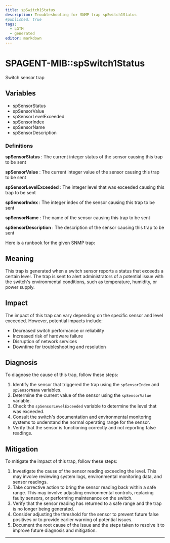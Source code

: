 ```yaml
---
title: spSwitch1Status
description: Troubleshooting for SNMP trap spSwitch1Status
#published: true
tags:
  - LGTM
  - generated
editor: markdown
---
```


# SPAGENT-MIB::spSwitch1Status 

Switch sensor trap 


## Variables


  - spSensorStatus
  - spSensorValue
  - spSensorLevelExceeded
  - spSensorIndex
  - spSensorName
  - spSensorDescription 

### Definitions 


**spSensorStatus** 
: The current integer status of the sensor causing this trap to be sent 

**spSensorValue** 
: The current integer value of the sensor causing this trap to be sent 

**spSensorLevelExceeded** 
: The integer level that was exceeded causing this trap to be sent 

**spSensorIndex** 
: The integer index of the sensor causing this trap to be sent 

**spSensorName** 
: The name of the sensor causing this trap to be sent 

**spSensorDescription** 
: The description of the sensor causing this trap to be sent 


Here is a runbook for the given SNMP trap:

## Meaning

This trap is generated when a switch sensor reports a status that exceeds a certain level. The trap is sent to alert administrators of a potential issue with the switch's environmental conditions, such as temperature, humidity, or power supply.

## Impact

The impact of this trap can vary depending on the specific sensor and level exceeded. However, potential impacts include:

* Decreased switch performance or reliability
* Increased risk of hardware failure
* Disruption of network services
* Downtime for troubleshooting and resolution

## Diagnosis

To diagnose the cause of this trap, follow these steps:

1. Identify the sensor that triggered the trap using the `spSensorIndex` and `spSensorName` variables.
2. Determine the current value of the sensor using the `spSensorValue` variable.
3. Check the `spSensorLevelExceeded` variable to determine the level that was exceeded.
4. Consult the switch's documentation and environmental monitoring systems to understand the normal operating range for the sensor.
5. Verify that the sensor is functioning correctly and not reporting false readings.

## Mitigation

To mitigate the impact of this trap, follow these steps:

1. Investigate the cause of the sensor reading exceeding the level. This may involve reviewing system logs, environmental monitoring data, and sensor readings.
2. Take corrective action to bring the sensor reading back within a safe range. This may involve adjusting environmental controls, replacing faulty sensors, or performing maintenance on the switch.
3. Verify that the sensor reading has returned to a safe range and the trap is no longer being generated.
4. Consider adjusting the threshold for the sensor to prevent future false positives or to provide earlier warning of potential issues.
5. Document the root cause of the issue and the steps taken to resolve it to improve future diagnosis and mitigation.
---




